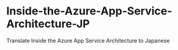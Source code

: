 # Inside-the-Azure-App-Service-Architecture-JP
Translate Inside the Azure App Service Architecture to Japanese
